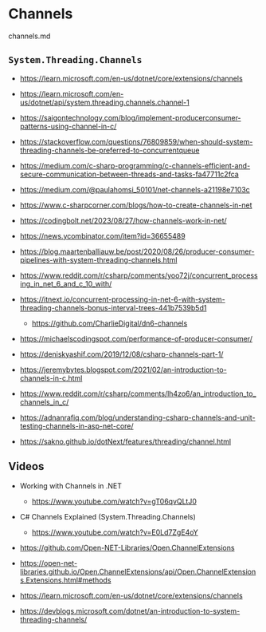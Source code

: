 # Channels

channels.md

## `System.Threading.Channels`

*   https://learn.microsoft.com/en-us/dotnet/core/extensions/channels

*   https://learn.microsoft.com/en-us/dotnet/api/system.threading.channels.channel-1

*   https://saigontechnology.com/blog/implement-producerconsumer-patterns-using-channel-in-c/

*   https://stackoverflow.com/questions/76809859/when-should-system-threading-channels-be-preferred-to-concurrentqueue

*   https://medium.com/c-sharp-programming/c-channels-efficient-and-secure-communication-between-threads-and-tasks-fa47711c2fca

*   https://medium.com/@paulahomsi_50101/net-channels-a21198e7103c

*   https://www.c-sharpcorner.com/blogs/how-to-create-channels-in-net

*   https://codingbolt.net/2023/08/27/how-channels-work-in-net/

*   https://news.ycombinator.com/item?id=36655489

*   https://blog.maartenballiauw.be/post/2020/08/26/producer-consumer-pipelines-with-system-threading-channels.html

*   https://www.reddit.com/r/csharp/comments/yoo72j/concurrent_processing_in_net_6_and_c_10_with/

*   https://itnext.io/concurrent-processing-in-net-6-with-system-threading-channels-bonus-interval-trees-441b7539b5d1

    *   https://github.com/CharlieDigital/dn6-channels

*   https://michaelscodingspot.com/performance-of-producer-consumer/

*   https://deniskyashif.com/2019/12/08/csharp-channels-part-1/

*   https://jeremybytes.blogspot.com/2021/02/an-introduction-to-channels-in-c.html

*   https://www.reddit.com/r/csharp/comments/lh4zo6/an_introduction_to_channels_in_c/

*   https://adnanrafiq.com/blog/understanding-csharp-channels-and-unit-testing-channels-in-asp-net-core/

*   https://sakno.github.io/dotNext/features/threading/channel.html


## Videos

*   Working with Channels in .NET

    *   https://www.youtube.com/watch?v=gT06qvQLtJ0

*   C# Channels Explained (System.Threading.Channels)

    *   https://www.youtube.com/watch?v=E0Ld7ZgE4oY


*   https://github.com/Open-NET-Libraries/Open.ChannelExtensions

*   https://open-net-libraries.github.io/Open.ChannelExtensions/api/Open.ChannelExtensions.Extensions.html#methods

*   https://learn.microsoft.com/en-us/dotnet/core/extensions/channels

*   https://devblogs.microsoft.com/dotnet/an-introduction-to-system-threading-channels/
